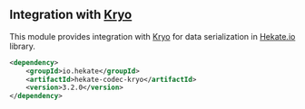 ## Integration with [Kryo](https://github.com/EsotericSoftware/kryo)
 
This module provides integration with [Kryo](https://github.com/EsotericSoftware/kryo) for data serialization in 
[Hekate.io](https://github.com/hekate-io/hekate) library. 
 
 ```xml
 <dependency>
     <groupId>io.hekate</groupId>
     <artifactId>hekate-codec-kryo</artifactId>
     <version>3.2.0</version>
 </dependency>
 ```
